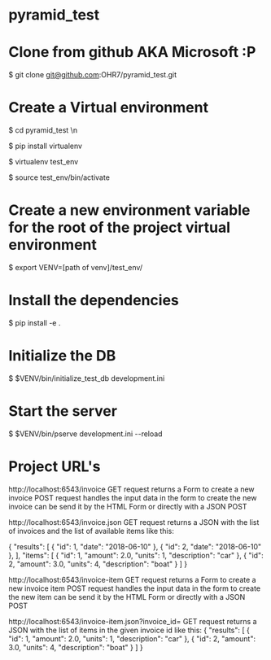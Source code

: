 # pyramid_test

# Clone from github AKA Microsoft :P
$ git clone git@github.com:OHR7/pyramid_test.git

# Create a Virtual environment 
$ cd pyramid_test \n

$ pip install virtualenv

$ virtualenv test_env

$ source test_env/bin/activate


# Create a new environment variable for the root of the project virtual environment
$ export VENV=[path of venv]/test_env/ 

# Install the dependencies
$ pip install -e .

# Initialize the DB
$ $VENV/bin/initialize_test_db development.ini

# Start the server
$ $VENV/bin/pserve development.ini --reload

# Project URL's
http://localhost:6543/invoice
GET request returns a Form to create a new invoice
POST request handles the input data in the form to create the new invoice
can be send it by the HTML Form or directly with a JSON POST

http://localhost:6543/invoice.json
GET request returns a JSON with the list of invoices and the list of available items like this:

{
    "results": [
        {
            "id": 1,
            "date": "2018-06-10"
        },
        {
            "id": 2,
            "date": "2018-06-10"
        },
    ],
    "items": [
        {
            "id": 1,
            "amount": 2.0,
            "units": 1,
            "description": "car"
        },
        {
            "id": 2,
            "amount": 3.0,
            "units": 4,
            "description": "boat"
        }
    ]
}

http://localhost:6543/invoice-item
GET request returns a Form to create a new invoice item
POST request handles the input data in the form to create the new item
can be send it by the HTML Form or directly with a JSON POST

http://localhost:6543/invoice-item.json?invoice_id=<id of invoice>
GET request returns a JSON with the list of items in the given invoice id
like this:
{
    "results": [
        {
            "id": 1,
            "amount": 2.0,
            "units": 1,
            "description": "car"
        },
        {
            "id": 2,
            "amount": 3.0,
            "units": 4,
            "description": "boat"
        }
    ]
}





